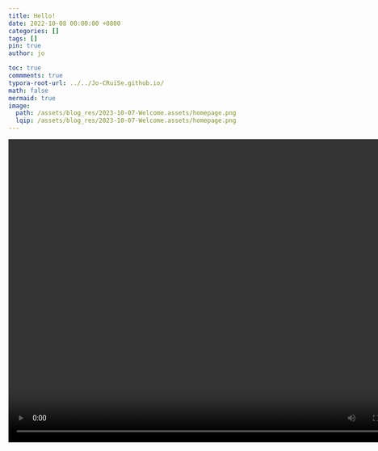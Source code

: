```yaml
---
title: Hello!
date: 2022-10-08 00:00:00 +0800
categories: []
tags: []     
pin: true
author: jo

toc: true
commments: true
typora-root-url: ../../Jo-CRuiSe.github.io/
math: false
mermaid: true
image:
  path: /assets/blog_res/2023-10-07-Welcome.assets/homepage.png
  lqip: /assets/blog_res/2023-10-07-Welcome.assets/homepage.png
---
```

<video src="https://github.com/Jo-CRuiSe/Jo-CRuiSe.github.io/blob/main/assets/blog_res/2023-10-08-test.assets/demo屏保.mp4" width="800px" height="600px" controls="controls"></video>